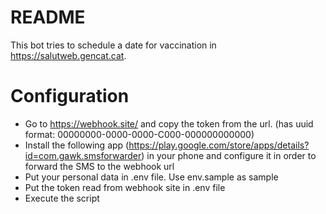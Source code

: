 # README
This bot tries to schedule a date for vaccination in https://salutweb.gencat.cat.

# Configuration
- Go to https://webhook.site/ and copy the token from the url. (has uuid format: 00000000-0000-0000-C000-000000000000)
- Install the following app (https://play.google.com/store/apps/details?id=com.gawk.smsforwarder) in your phone and configure it in order to forward the SMS to the webhook url 
- Put your personal data in .env file. Use env.sample as sample
- Put the token read from webhook site in .env file
- Execute the script

